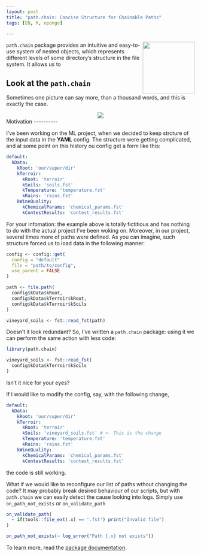 ```yaml
---
layout: post
title: "path.chain: Concise Structure for Chainable Paths"
tags: [EN, R, eponge]

---
```

<a href="https://krzjoa.github.io/path.chain"><img src='https://raw.githubusercontent.com/krzjoa/path.chain/master/man/figures/logo.png' align="right" height="139" style="height:139px;" /></a>
`path.chain` package provides an intuitive and easy-to-use system of
nested objects, which represents different levels of some directory’s
structure in the file system. It allows us to

Look at the `path.chain`
------------------------

Sometimes one picture can say more, than a thousand words, and this is
exactly the case.

<center>
<img src='https://raw.githubusercontent.com/krzjoa/path.chain/master/man/figures/path_chain.gif'/>
</center>
Motivation
----------

I’ve been working on the ML project, when we decided to keep strcture of
the input data in the **YAML** config. The structure were getting
complicated, and at some point on this history ou config get a form like
this:

``` yaml
default:
  kData:
    kRoot: 'our/super/dir'
    kTerroir:
      kRoot: 'terroir'
      kSoils: 'soils.fst'
      kTemperature: 'temperature.fst'
      kRains: 'rains.fst'
    kWineQuality:
      kChemicalParams: 'chemical_params.fst'
      kContestResults: 'contest_results.fst'
```

For your infomation: the example above is totally fictitious and has
nothing to do with the actual project I’ve been woking on. Moreover, in
our project, several times more of paths were defined. As you can
imagine, such structure forced us to load data in the following manner:

``` r
config <- config::get(
  config = "default"
  file = "path/to/config",
  use_parent = FALSE  
)

path <- file.path(
  config$kData$kRoot,
  config$kData$kTerroir$kRoot,
  config$kData$kTerroir$kSoils
)

vineyard_soils <- fst::read_fst(path)
```

Doesn’t it look redundant? So, I’ve written a `path.chain` package:
using it we can perform the same action with less code:

``` r
library(path.chain)

vineyard_soils <- fst::read_fst(
  config$kData$kTerroir$kSoils
)
```

Isn’t it nice for your eyes?

If I would like to modify the config, say, with the following change,

``` yaml
default:
  kData:
    kRoot: 'our/super/dir'
    kTerroir:
      kRoot: 'terroir'
      kSoils: 'vineyard_soils.fst' # <- This is the change
      kTemperature: 'temperature.fst'
      kRains: 'rains.fst'
    kWineQuality:
      kChemicalParams: 'chemical_params.fst'
      kContestResults: 'contest_results.fst'
```

the code is still working.

What if we would like to reconfigure our list of paths wthout changing
the code? It may probably break desired behaviour of our scripts, but
with `path.chain` we can easily detect the cause looking into logs.
Simply use `on_path_not_exists` or `on_validate_path`

``` r
on_validate_path(
  ~ if(tools::file_ext(.x) == '.fst') print("Invalid file")
)

on_path_not_exists(~ log_error("Path {.x} not exists"))
```

To learn more, read the [package
documentation](https://krzjoa.github.io/path.chain/index.html).
